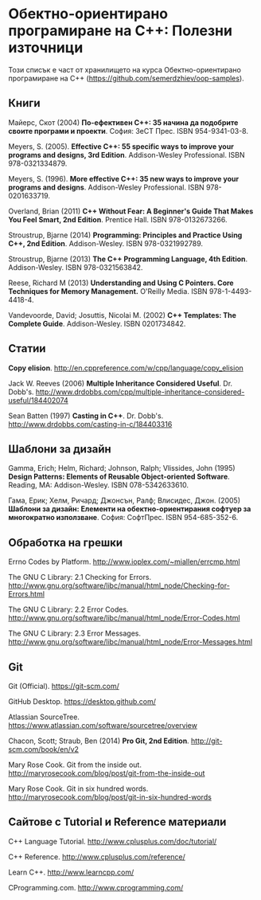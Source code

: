 Обектно-ориентирано програмиране на C++: Полезни източници
======

Този списък е част от хранилището на курса Обектно-ориентирано програмиране  на C++ (https://github.com/semerdzhiev/oop-samples).


Книги
-------------

Майерс, Скот (2004) **По-ефективен C++: 35 начина да подобрите своите програми и проекти**. София: ЗеСТ Прес. ISBN 954-9341-03-8.

Meyers, S. (2005). **Effective C++: 55 specific ways to improve your programs and designs, 3rd Edition**. Addison-Wesley Professional. ISBN 978-0321334879.

Meyers, S. (1996). **More effective C++: 35 new ways to improve your programs and designs**. Addison-Wesley Professional. ISBN 978-0201633719.

Overland, Brian (2011) **C++ Without Fear: A Beginner's Guide That Makes You Feel Smart, 2nd Edition**. Prentice Hall. ISBN 978-0132673266.

Stroustrup, Bjarne (2014) **Programming: Principles and Practice Using C++, 2nd Edition**. Addison-Wesley. ISBN 978-0321992789.

Stroustrup, Bjarne (2013) **The C++ Programming Language, 4th Edition**. Addison-Wesley. ISBN 978-0321563842.

Reese, Richard M (2013) **Understanding and Using C Pointers. Core Techniques for Memory Management.** O'Reilly Media. ISBN 978-1-4493-4418-4.

Vandevoorde, David; Josuttis, Nicolai M. (2002) **C++ Templates: The Complete Guide**. Addison-Wesley. ISBN 0201734842.


Статии
------

**Copy elision**. http://en.cppreference.com/w/cpp/language/copy_elision

Jack W. Reeves (2006) **Multiple Inheritance Considered Useful**. Dr. Dobb's. http://www.drdobbs.com/cpp/multiple-inheritance-considered-useful/184402074

Sean Batten (1997) **Casting in C++**. Dr. Dobb's. http://www.drdobbs.com/casting-in-c/184403316


Шаблони за дизайн
-------------

Gamma, Erich; Helm, Richard; Johnson, Ralph; Vlissides, John (1995) **Design Patterns: Elements of Reusable Object-oriented Software**. Reading, MA: Addison-Wesley. ISBN 078-5342633610.

Гама, Ерик; Хелм, Ричард; Джонсън, Ралф; Влисидес, Джон. (2005) **Шаблони за дизайн: Елементи на обектно-ориентирания софтуер за многократно използване**. София: СофтПрес. ISBN 954-685-352-6.



Обработка на грешки
-------------

Errno Codes by Platform. http://www.ioplex.com/~miallen/errcmp.html

The GNU C Library: 2.1 Checking for Errors. http://www.gnu.org/software/libc/manual/html_node/Checking-for-Errors.html

The GNU C Library: 2.2 Error Codes. http://www.gnu.org/software/libc/manual/html_node/Error-Codes.html

The GNU C Library: 2.3 Error Messages. http://www.gnu.org/software/libc/manual/html_node/Error-Messages.html



Git
-------------

Git (Official). https://git-scm.com/

GitHub Desktop. https://desktop.github.com/

Atlassian SourceTree. https://www.atlassian.com/software/sourcetree/overview

Chacon, Scott; Straub, Ben (2014) **Pro Git, 2nd Edition**. http://git-scm.com/book/en/v2

Mary Rose Cook. Git from the inside out. http://maryrosecook.com/blog/post/git-from-the-inside-out

Mary Rose Cook. Git in six hundred words. http://maryrosecook.com/blog/post/git-in-six-hundred-words



Сайтове с Tutorial и Reference материали
-------------

C++ Language Tutorial. http://www.cplusplus.com/doc/tutorial/

C++ Reference. http://www.cplusplus.com/reference/

Learn C++. http://www.learncpp.com/

CProgramming.com. http://www.cprogramming.com/
